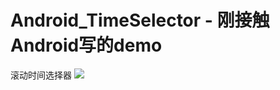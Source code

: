 # Android_TimeSelector - 刚接触Android写的demo
滚动时间选择器
![](https://github.com/xuzhitaosanta/Android_TimeSelector/blob/master/pic/TimeSelector.gif)
